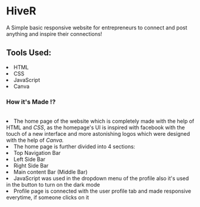 # HiveR

A Simple basic responsive website for entrepreneurs to connect and post anything and inspire their connections!

## Tools Used: 
<li>HTML</li>
<li>CSS</li>
<li>JavaScript</li>
<li>Canva</li>


### How it's Made !?
<br>
<li>The home page of the website which is completely made with the help of </I>HTML</I> and <I>CSS</I>, as the homepage's UI is inspired with facebook with the touch of a new interface and more astonishing logos which were designed with the help of <I>Canva.</I></li>
<li>The home page is further divided into 4 sections: 
  <li>Top Navigation Bar</li>
  <li>Left Side Bar</li>
  <li>Right Side Bar</li>
  <li>Main content Bar (Middle Bar)</li>
</li>
<li> JavaScript was used in the dropdown menu of the profile also it's used in the button to turn on the dark mode</li>

<li>Profile page is connected with the user profile tab and made responsive everytime, if someone clicks on it</li>
